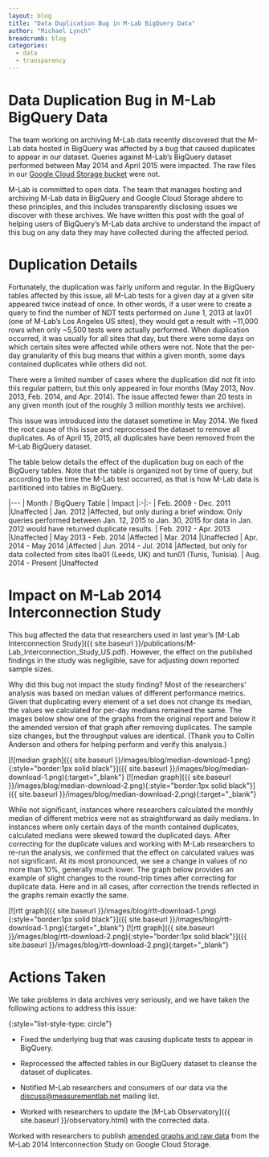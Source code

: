 ```yaml
---
layout: blog
title: "Data Duplication Bug in M-Lab BigQuery Data"
author: "Michael Lynch"
breadcrumb: blog
categories: 
  - data
  - transparency 
---
```


# Data Duplication Bug in M-Lab BigQuery Data

The team working on archiving M-Lab data recently discovered that the M-Lab data hosted in BigQuery was affected by a bug that caused duplicates to appear in our dataset. Queries against M-Lab’s BigQuery dataset performed between May 2014 and April 2015 were impacted. The raw files in our [Google Cloud Storage bucket](https://console.developers.google.com/storage/m-lab/) were not.

<!--more-->

M-Lab is committed to open data. The team that manages hosting and archiving M-Lab data in BigQuery and Google Cloud Storage ahdere to these principles, and this includes transparently disclosing issues we discover with these archives. We have written this post with the goal of helping users of BigQuery’s M-Lab data archive to understand the impact of this bug on any data they may have collected during the affected period.

# Duplication Details

Fortunately, the duplication was fairly uniform and regular. In the BigQuery tables affected by this issue, all M-Lab tests for a given day at a given site appeared twice instead of once. In other words, if a user were to create a query to find the number of NDT tests performed on June 1, 2013 at lax01 (one of M-Lab’s Los Angeles US sites), they would get a result with ~11,000 rows when only ~5,500 tests were actually performed. When duplication occurred, it was usually for all sites that day, but there were some days on which certain sites were affected while others were not. Note that the per-day granularity of this bug means that within a given month, some days contained duplicates while others did not.

There were a limited number of cases where the duplication did not fit into this regular pattern, but this only appeared in four months (May 2013, Nov. 2013, Feb. 2014, and Apr. 2014). The issue affected fewer than 20 tests in any given month (out of the roughly 3 million monthly tests we archive).

This issue was introduced into the dataset sometime in May 2014. We fixed the root cause of this issue and reprocessed the dataset to remove all duplicates. As of April 15, 2015, all duplicates have been removed from the M-Lab BigQuery dataset.

The table below details the effect of the duplication bug on each of the BigQuery tables. Note that the table is organized not by time of query, but according to the time the M-Lab test occurred, as that is how M-Lab data is partitioned into tables in BigQuery.

|---
| Month / BigQuery Table | Impact
|:-|:-
| Feb. 2009 - Dec. 2011 |Unaffected
| Jan. 2012 |Affected, but only during a brief window. Only queries performed between Jan. 12, 2015 to Jan. 30, 2015 for data in Jan. 2012 would have returned duplicate results.
| Feb. 2012 - Apr. 2013 |Unaffected 
| May 2013 - Feb. 2014 |Affected 
| Mar. 2014 |Unaffected 
| Apr. 2014 - May 2014 |Affected 
| Jun. 2014 - Jul. 2014 |Affected, but only for data collected from sites lba01 (Leeds, UK) and tun01 (Tunis, Tunisia).
| Aug. 2014 - Present |Unaffected 


# Impact on M-Lab 2014 Interconnection Study

This bug affected the data that researchers used in last year’s [M-Lab Interconnection Study]({{ site.baseurl }}/publications/M-Lab_Interconnection_Study_US.pdf). However, the effect on the published findings in the study was negligible, save for adjusting down reported sample sizes.

Why did this bug not impact the study finding? Most of the researchers’ analysis was based on median values of different performance metrics. Given that duplicating every element of a set does not change its median, the values we calculated for per-day medians remained the same. The images below show one of the graphs from the original report and below it the amended version of that graph after removing duplicates. The sample size changes, but the throughput values are identical. (Thank you to Collin Anderson and others for helping perform and verify this analysis.)

[![median graph]({{ site.baseurl }}/images/blog/median-download-1.png){:style="border:1px solid black"}]({{ site.baseurl }}/images/blog/median-download-1.png){:target="_blank"}
[![median graph]({{ site.baseurl }}/images/blog/median-download-2.png){:style="border:1px solid black"}]({{ site.baseurl }}/images/blog/median-download-2.png){:target="_blank"}

While not significant, instances where researchers calculated the monthly median of different metrics were not as straightforward as daily medians. In instances where only certain days of the month contained duplicates, calculated medians were skewed toward the duplicated days. After correcting for the duplicate values and working with M-Lab researchers to re-run the analysis, we confirmed that the effect on calculated values was not significant. At its most pronounced, we see a change in values of no more than 10%, generally much lower. The graph below provides an example of slight changes to the round-trip times after correcting for duplicate data. Here and in all cases, after correction the trends reflected in the graphs remain exactly the same.

[![rtt graph]({{ site.baseurl }}/images/blog/rtt-download-1.png){:style="border:1px solid black"}]({{ site.baseurl }}/images/blog/rtt-download-1.png){:target="_blank"}
[![rtt graph]({{ site.baseurl }}/images/blog/rtt-download-2.png){:style="border:1px solid black"}]({{ site.baseurl }}/images/blog/rtt-download-2.png){:target="_blank"}

# Actions Taken 

We take problems in data archives very seriously, and we have taken the following actions to address this issue:

{:style="list-style-type: circle"}
-   Fixed the underlying bug that was causing duplicate tests to appear in BigQuery.

-   Reprocessed the affected tables in our BigQuery dataset to cleanse the dataset of duplicates.

-   Notified M-Lab researchers and consumers of our data via the <discuss@measurementlab.net> mailing list.

-   Worked with researchers to update the [M-Lab Observatory]({{ site.baseurl }}/observatory.html) with the corrected data.

Worked with researchers to publish [amended graphs and raw data](https://console.developers.google.com/storage/m-lab/interconnection-study-2014/) from the M-Lab 2014 Interconnection Study on Google Cloud Storage.
